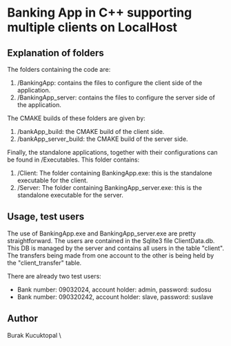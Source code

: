 # Banking App in C++ supporting multiple clients on LocalHost

## Explanation of folders
The folders containing the code are:
<ol>
  <li>/BankingApp: contains the files to configure the client side of the application.</il>
  <li>/BankingApp_server: contains the files to configure the server side of the application.</il>
</ol>

The CMAKE builds of these folders are given by:
<ol>
  <li>/bankApp_build: the CMAKE build of the client side.</li>
  <li>/bankApp_server_build: the CMAKE build of the server side.</li>
</ol>

Finally, the standalone applications, together with their configurations can be found in /Executables. This folder
contains:
<ol>
  <li>/Client: The folder containing BankingApp.exe: this is the standalone executable for the client.</li>
  <li>/Server: The folder containing BankingApp_server.exe: this is the standalone executable for the server.</li>
</ol>


## Usage, test users
<p>
The use of BankingApp.exe and BankingApp_server.exe are pretty straightforward. The users are contained in the Sqlite3 file
ClientData.db. This DB is managed by the server and contains all users in the table "client". The transfers being made from one account 
to the other is being held by the "client_transfer" table.
</p>

<p>
  There are already two test users:
  <ul>
    <li>
      Bank number: 09032024, account holder: admin, password: sudosu
    </li>
    <li>
      Bank number: 090320242, account holder: slave, password: suslave
    </li>
  </ul>
</p>


## Author
Burak Kucuktopal
\
